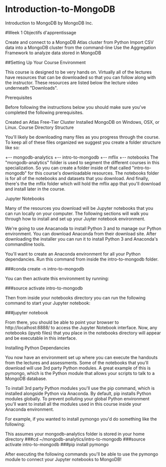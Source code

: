 # Introduction-to-MongoDB
Introduction to MongoDB by MongoDB Inc.

#Week 1
Objectifs d'apprentissage

Create and connect to a MongoDB Atlas cluster from Python
Import CSV data into a MongoDB cluster from the command-line
Use the Aggregation Framework to analyze data stored in MongoDB

##Setting Up Your Course Environment

This course is designed to be very hands on. Virtually all of the lectures have resources that can be downloaded so that you can follow along with the instructor. These resources are listed below the lecture video underneath "Downloads".

Prerequisites

Before following the instructions below you should make sure you've completed the following prerequisites.

Created an Atlas Free-Tier Cluster
Installed MongoDB on Windows, OSX, or Linux.
Course Directory Structure

You'll likely be downloading many files as you progress through the course. To keep all of these files organized we suggest you create a folder structure like so:


+-- mongodb-analytics
    +-- intro-to-mongodb
        +-- mflix
        +-- notebooks
The "mongodb-analytics" folder is used to segment the different courses in this specialization. So you can create a folder inside of that called "intro-to-mongodb" for this course's downloadable resources. The notebooks folder is for all of the notebooks and datasets that you download. And finally, there's the the mflix folder which will hold the mflix app that you'll download and install later in the course.

Jupyter Notebooks

Many of the resources you download will be Jupyter notebooks that you can run locally on your computer. The following sections will walk you through how to install and set up your Juyter notebook environment.

We're going to use Anacanoda to install Python 3 and to manage our Python environment. You can download Anaconda from their download site. After downloading the installer you can run it to install Python 3 and Anaconda's commandline tools.

You'll want to create an Anaconda environment for all your Python dependancies. Run this command from inside the intro-to-mongodb folder.


###conda create -n intro-to-mongodb

You can then activate this environment by running:

###source activate intro-to-mongodb

Then from inside your notebooks directory you can run the following command to start your Jupyter notebook:


###jupyter notebook

From there, you should be able to point your browser to http://localhost:8888/ to access the Jupyter Notebook interface. Now, any notebooks (ipynb files) that you place in the notebooks directory will appear and be executable in this interface.

Installing Python Dependancies

You now have an environment set up where you can execute the handouts from the lectures and assessments. Some of the notebooks that you'll download will use 3rd party Python modules. A great example of this is pymongo, which is the Python module that allows your scripts to talk to a MongoDB database.

To install 3rd party Python modules you'll use the pip command, which is installed alongside Python via Anaconda. By default, pip installs Python modules globally. To prevent polluting your global Python environment you'll want to install all the modules used in this course inside your Anaconda environment.

For example, if you wanted to install pymongo you'd do something like the following:

This assumes your mongodb-analytics folder is stored in your home directory
###cd ~/mongodb-analytics/intro-to-mongodb
###source activate intro-to-mongodb
###pip install pymongo

After executing the following commands you'll be able to use the pymongo module to connect your Jupyter notebooks to MongoDB!

